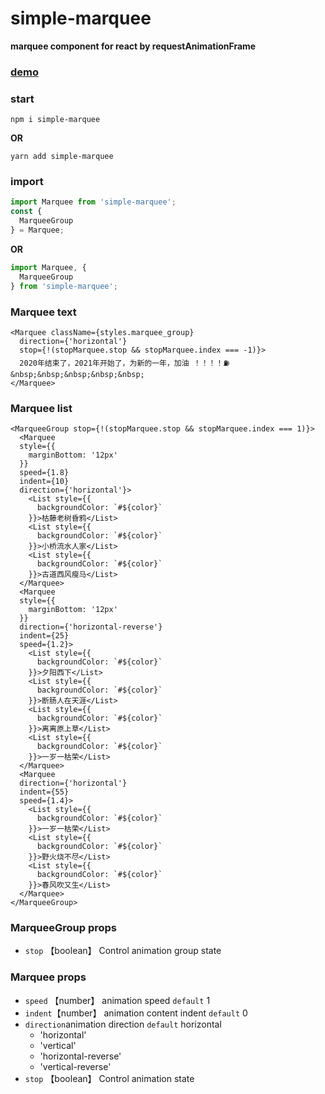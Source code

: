 # simple-marquee
**marquee component for react by requestAnimationFrame**

### [demo](https://daiwei.site/marquee)

### start
```code
npm i simple-marquee
```
**OR**
```code
yarn add simple-marquee
```

### import
```js
import Marquee from 'simple-marquee';
const {
  MarqueeGroup
} = Marquee;
```
**OR**
```js
import Marquee, {
  MarqueeGroup
} from 'simple-marquee';
```

### Marquee text
```tsx
<Marquee className={styles.marquee_group}
  direction={'horizontal'}
  stop={!(stopMarquee.stop && stopMarquee.index === -1)}>
  2020年结束了，2021年开始了，为新的一年，加油 ！！！！⛽️&nbsp;&nbsp;&nbsp;&nbsp;&nbsp;
</Marquee>
```

### Marquee list
```tsx
<MarqueeGroup stop={!(stopMarquee.stop && stopMarquee.index === 1)}>
  <Marquee
  style={{
    marginBottom: '12px'
  }}
  speed={1.8}
  indent={10}
  direction={'horizontal'}>
    <List style={{
      backgroundColor: `#${color}`
    }}>枯藤老树昏鸦</List>
    <List style={{
      backgroundColor: `#${color}`
    }}>小桥流水人家</List>
    <List style={{
      backgroundColor: `#${color}`
    }}>古道西风瘦马</List>
  </Marquee>
  <Marquee
  style={{
    marginBottom: '12px'
  }}
  direction={'horizontal-reverse'}
  indent={25}
  speed={1.2}>
    <List style={{
      backgroundColor: `#${color}`
    }}>夕阳西下</List>
    <List style={{
      backgroundColor: `#${color}`
    }}>断肠人在天涯</List>
    <List style={{
      backgroundColor: `#${color}`
    }}>离离原上草</List>
    <List style={{
      backgroundColor: `#${color}`
    }}>一岁一枯荣</List>
  </Marquee>
  <Marquee
  direction={'horizontal'}
  indent={55}
  speed={1.4}>
    <List style={{
      backgroundColor: `#${color}`
    }}>一岁一枯荣</List>
    <List style={{
      backgroundColor: `#${color}`
    }}>野火烧不尽</List>
    <List style={{
      backgroundColor: `#${color}`
    }}>春风吹又生</List>
  </Marquee>
</MarqueeGroup>
```

### MarqueeGroup props
- `stop` 【boolean】  Control animation group state  

### Marquee props
- `speed` 【number】 animation speed  `default` 1
- `indent`【number】 animation content indent  `default` 0
- `direction`animation direction `default` horizontal
  - 'horizontal'
  - 'vertical'
  - 'horizontal-reverse'
  - 'vertical-reverse'
- `stop` 【boolean】  Control animation state  

